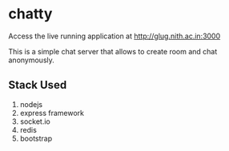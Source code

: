 # chatty

Access the live running application at http://glug.nith.ac.in:3000

This is a simple chat server that allows to create room and chat anonymously.

## Stack Used
1. nodejs
2. express framework
3. socket.io
4. redis
5. bootstrap

